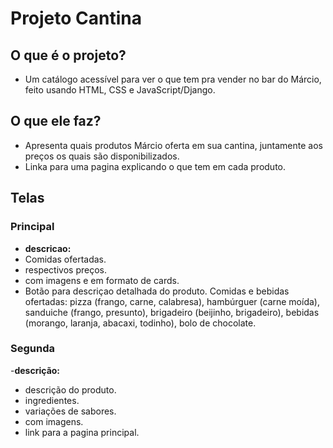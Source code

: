 <h1>Projeto Cantina</h1>

## O que é o projeto?

- Um catálogo acessível para ver o que tem pra vender no bar do Márcio, feito usando HTML, CSS e JavaScript/Django.

## O que ele faz?
- Apresenta quais produtos Márcio oferta em sua cantina, juntamente aos preços os quais são disponibilizados.
- Linka para uma pagina explicando o que tem em cada produto.

## Telas

### Principal

- **descricao:**
- Comidas ofertadas.
- respectivos preços.
- com imagens e em formato de cards.
- Botão para descriçao detalhada do produto.
 Comidas e bebidas ofertadas: pizza (frango, carne, calabresa), hambúrguer (carne moída), sanduiche (frango, presunto), brigadeiro (beijinho, brigadeiro), bebidas (morango, laranja, abacaxi, todinho), bolo de chocolate.

### Segunda

-**descrição:** 
- descrição do produto.
- ingredientes.
- variações de sabores.
- com imagens.
- link para a pagina principal.
